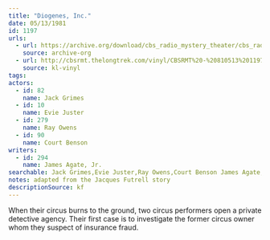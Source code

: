 ```yaml
---
title: "Diogenes, Inc."
date: 05/13/1981
id: 1197
urls: 
  - url: https://archive.org/download/cbs_radio_mystery_theater/cbs_radio_mystery_theater-1151-1200.zip/cbs_radio_mystery_theater-1151-1200%2Fcbsrmt_1197_diogenes_inc.mp3
    source: archive-org
  - url: http://cbsrmt.thelongtrek.com/vinyl/CBSRMT%20-%20810513%201197%20Diogenes%20Inc_afrts.mp3
    source: kl-vinyl
tags: 
actors:  
  - id: 82
    name: Jack Grimes  
  - id: 10
    name: Evie Juster  
  - id: 279
    name: Ray Owens  
  - id: 90
    name: Court Benson
writers:  
  - id: 294
    name: James Agate, Jr.
searchable: Jack Grimes,Evie Juster,Ray Owens,Court Benson James Agate, Jr.
notes: adapted from the Jacques Futrell story
descriptionSource: kf
---
```

When their circus burns to the ground, two circus performers open a private detective agency. Their first case is to investigate the former circus owner whom they suspect of insurance fraud.